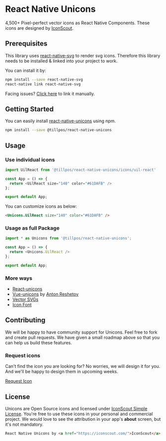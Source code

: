# React Native Unicons

4,500+ Pixel-perfect vector icons as React Native Components. These icons are designed by [IconScout](https://iconscout.com).

## Prerequisites
This library uses [react-native-svg](https://github.com/react-native-community/react-native-svg) to render svg icons. Therefore this library needs to be installed & linked into your project to work.

You can install it by:
```bash
npm install --save react-native-svg
react-native link react-native-svg
```
Facing issues? [Click here](https://github.com/react-native-community/react-native-svg) to link it manually.

## Getting Started
You can easily install [react-native-unicons](https://iconscout.com/unicons) using npm.
```bash
npm install --save @tillpos/react-native-unicons
```
## Usage
### Use individual icons
```js
import UilReact from '@tillpos/react-native-unicons/icons/uil-react'

const App = () => {
  return <UilReact size="140" color="#61DAFB" />
};

export default App;
````

You can customize icons as below:
```html
<Unicons.UilReact size="140" color="#61DAFB" />
```

### Usage as full Package
```js
import * as Unicons from '@tillpos/react-native-unicons';

const App = () => {
  return <Unicons.UilReact />
};

export default App;
````

### More ways
- [React-unicons](https://github.com/Iconscout/react-unicons)
- [Vue-unicons](https://github.com/antonreshetov/vue-unicons) by [Anton Reshetov](https://github.com/antonreshetov)
- [Vector SVGs](https://iconscout.com/unicons)
- [Icon Font](https://github.com/Iconscout/unicons)

## Contributing
We will be happy to have community support for Unicons. Feel free to fork and create pull requests. We have given a small roadmap above so that you can help us build these features.

### Request icons
Can't find the icon you are looking for? No worries, we will design it for you. And we'll be happy to design them in upcoming weeks.

[Request Icon](mailto:support@iconscout.com)

## License
Unicons are Open Source icons and licensed under [IconScout Simple License](https://iconscout.com/licenses#simple_license). You're free to use these icons in your personal and commercial project. We would love to see the attribution in your app's **about** screen, but it's not mandatory.
```html
React Native Unicons by <a href="https://iconscout.com/">IconScout</a>
```
